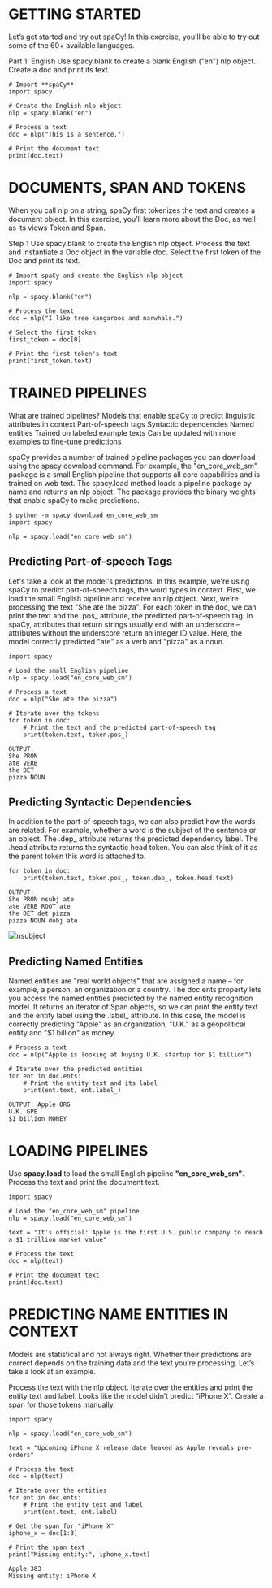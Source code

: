# GETTING STARTED

Let’s get started and try out spaCy! In this exercise, you’ll be able to try out some of the 60+ available languages.

Part 1: English
Use spacy.blank to create a blank English ("en") nlp object.
Create a doc and print its text.
```
# Import **spaCy**
import spacy

# Create the English nlp object
nlp = spacy.blank("en")

# Process a text
doc = nlp("This is a sentence.")

# Print the document text
print(doc.text)
```

# DOCUMENTS, SPAN AND TOKENS

When you call nlp on a string, spaCy first tokenizes the text and creates a document object. In this exercise, you’ll learn more about the Doc, as well as its views Token and Span.

Step 1
Use spacy.blank to create the English nlp object.
Process the text and instantiate a Doc object in the variable doc.
Select the first token of the Doc and print its text.
```
# Import spaCy and create the English nlp object
import spacy

nlp = spacy.blank("en")

# Process the text
doc = nlp("I like tree kangaroos and narwhals.")

# Select the first token
first_token = doc[0]

# Print the first token's text
print(first_token.text)
```

# TRAINED PIPELINES

What are trained pipelines?
Models that enable spaCy to predict linguistic attributes in context
Part-of-speech tags
Syntactic dependencies
Named entities
Trained on labeled example texts
Can be updated with more examples to fine-tune predictions

spaCy provides a number of trained pipeline packages you can download using the spacy download command. For example, the "en_core_web_sm" package is a small English pipeline that supports all core capabilities and is trained on web text.
The spacy.load method loads a pipeline package by name and returns an nlp object.
The package provides the binary weights that enable spaCy to make predictions.
```
$ python -m spacy download en_core_web_sm
import spacy

nlp = spacy.load("en_core_web_sm")
```

## Predicting Part-of-speech Tags
Let's take a look at the model's predictions. In this example, we're using spaCy to predict part-of-speech tags, the word types in context.
First, we load the small English pipeline and receive an nlp object.
Next, we're processing the text "She ate the pizza".
For each token in the doc, we can print the text and the .pos_ attribute, the predicted part-of-speech tag.
In spaCy, attributes that return strings usually end with an underscore – attributes without the underscore return an integer ID value.
Here, the model correctly predicted "ate" as a verb and "pizza" as a noun.

```
import spacy

# Load the small English pipeline
nlp = spacy.load("en_core_web_sm")

# Process a text
doc = nlp("She ate the pizza")

# Iterate over the tokens
for token in doc:
    # Print the text and the predicted part-of-speech tag
    print(token.text, token.pos_)
```
```
OUTPUT:
She PRON
ate VERB
the DET
pizza NOUN
```

## Predicting Syntactic Dependencies

In addition to the part-of-speech tags, we can also predict how the words are related. For example, whether a word is the subject of the sentence or an object.
The .dep_ attribute returns the predicted dependency label.
The .head attribute returns the syntactic head token. You can also think of it as the parent token this word is attached to.

```
for token in doc:
    print(token.text, token.pos_, token.dep_, token.head.text)
```
```
OUTPUT: 
She PRON nsubj ate
ate VERB ROOT ate
the DET det pizza
pizza NOUN dobj ate
```
![nsubject](https://user-images.githubusercontent.com/79436509/169543311-593c660b-3bb9-455d-8956-bf1e24b36a58.PNG)


## Predicting Named Entities

Named entities are "real world objects" that are assigned a name – for example, a person, an organization or a country.
The doc.ents property lets you access the named entities predicted by the named entity recognition model.
It returns an iterator of Span objects, so we can print the entity text and the entity label using the .label_ attribute.
In this case, the model is correctly predicting "Apple" as an organization, "U.K." as a geopolitical entity and "$1 billion" as money.
```
# Process a text
doc = nlp("Apple is looking at buying U.K. startup for $1 billion")

# Iterate over the predicted entities
for ent in doc.ents:
    # Print the entity text and its label
    print(ent.text, ent.label_)
```
```
OUTPUT: Apple ORG
U.K. GPE
$1 billion MONEY
```

# LOADING PIPELINES

Use **spacy.load** to load the small English pipeline **"en_core_web_sm"**.
Process the text and print the document text.

```
import spacy

# Load the "en_core_web_sm" pipeline
nlp = spacy.load("en_core_web_sm")

text = "It’s official: Apple is the first U.S. public company to reach a $1 trillion market value"

# Process the text
doc = nlp(text)

# Print the document text
print(doc.text)
```

# PREDICTING NAME ENTITIES IN CONTEXT

Models are statistical and not always right. Whether their predictions are correct depends on the training data and the text you’re processing. Let’s take a look at an example.

Process the text with the nlp object.
Iterate over the entities and print the entity text and label.
Looks like the model didn’t predict “iPhone X”. Create a span for those tokens manually.

```
import spacy

nlp = spacy.load("en_core_web_sm")

text = "Upcoming iPhone X release date leaked as Apple reveals pre-orders"

# Process the text
doc = nlp(text)

# Iterate over the entities
for ent in doc.ents:
    # Print the entity text and label
    print(ent.text, ent.label)

# Get the span for "iPhone X"
iphone_x = doc[1:3]

# Print the span text
print("Missing entity:", iphone_x.text)
```
```
Apple 383
Missing entity: iPhone X
```





